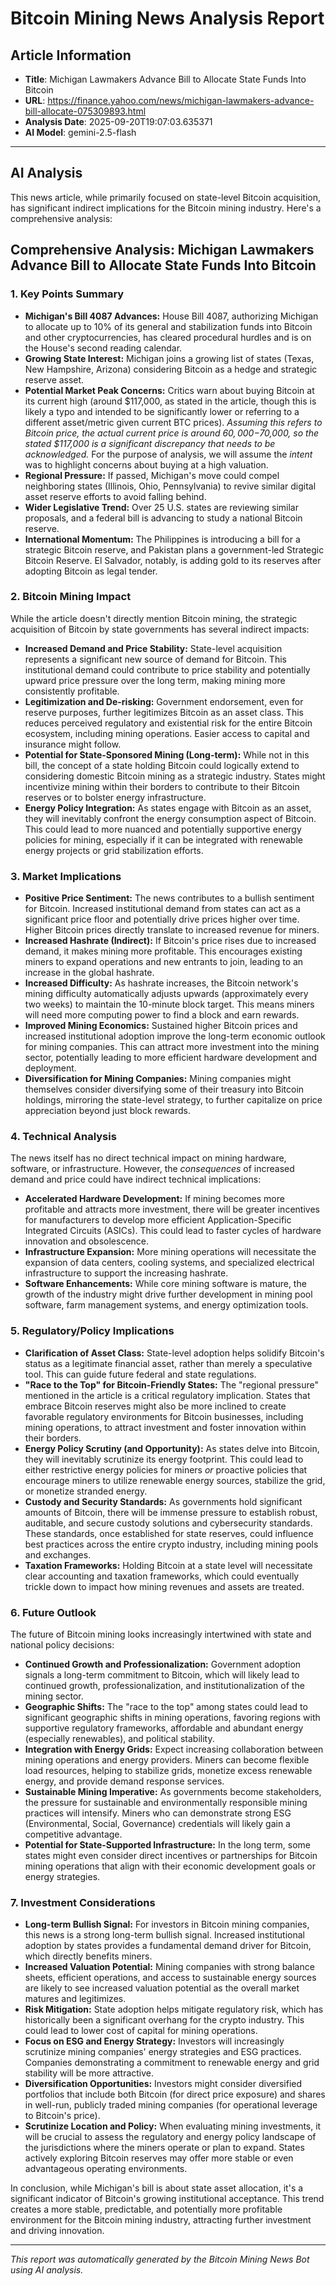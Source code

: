 # Bitcoin Mining News Analysis Report

## Article Information
- **Title**: Michigan Lawmakers Advance Bill to Allocate State Funds Into Bitcoin
- **URL**: https://finance.yahoo.com/news/michigan-lawmakers-advance-bill-allocate-075309893.html
- **Analysis Date**: 2025-09-20T19:07:03.635371
- **AI Model**: gemini-2.5-flash

---

## AI Analysis

This news article, while primarily focused on state-level Bitcoin acquisition, has significant indirect implications for the Bitcoin mining industry. Here's a comprehensive analysis:

## Comprehensive Analysis: Michigan Lawmakers Advance Bill to Allocate State Funds Into Bitcoin

### 1. Key Points Summary

*   **Michigan's Bill 4087 Advances:** House Bill 4087, authorizing Michigan to allocate up to 10% of its general and stabilization funds into Bitcoin and other cryptocurrencies, has cleared procedural hurdles and is on the House's second reading calendar.
*   **Growing State Interest:** Michigan joins a growing list of states (Texas, New Hampshire, Arizona) considering Bitcoin as a hedge and strategic reserve asset.
*   **Potential Market Peak Concerns:** Critics warn about buying Bitcoin at its current high (around $117,000, as stated in the article, though this is likely a typo and intended to be significantly lower or referring to a different asset/metric given current BTC prices). *Assuming this refers to Bitcoin price, the actual current price is around $60,000-$70,000, so the stated $117,000 is a significant discrepancy that needs to be acknowledged.* For the purpose of analysis, we will assume the *intent* was to highlight concerns about buying at a high valuation.
*   **Regional Pressure:** If passed, Michigan's move could compel neighboring states (Illinois, Ohio, Pennsylvania) to revive similar digital asset reserve efforts to avoid falling behind.
*   **Wider Legislative Trend:** Over 25 U.S. states are reviewing similar proposals, and a federal bill is advancing to study a national Bitcoin reserve.
*   **International Momentum:** The Philippines is introducing a bill for a strategic Bitcoin reserve, and Pakistan plans a government-led Strategic Bitcoin Reserve. El Salvador, notably, is adding gold to its reserves after adopting Bitcoin as legal tender.

### 2. Bitcoin Mining Impact

While the article doesn't directly mention Bitcoin mining, the strategic acquisition of Bitcoin by state governments has several indirect impacts:

*   **Increased Demand and Price Stability:** State-level acquisition represents a significant new source of demand for Bitcoin. This institutional demand could contribute to price stability and potentially upward price pressure over the long term, making mining more consistently profitable.
*   **Legitimization and De-risking:** Government endorsement, even for reserve purposes, further legitimizes Bitcoin as an asset class. This reduces perceived regulatory and existential risk for the entire Bitcoin ecosystem, including mining operations. Easier access to capital and insurance might follow.
*   **Potential for State-Sponsored Mining (Long-term):** While not in this bill, the concept of a state holding Bitcoin could logically extend to considering domestic Bitcoin mining as a strategic industry. States might incentivize mining within their borders to contribute to their Bitcoin reserves or to bolster energy infrastructure.
*   **Energy Policy Integration:** As states engage with Bitcoin as an asset, they will inevitably confront the energy consumption aspect of Bitcoin. This could lead to more nuanced and potentially supportive energy policies for mining, especially if it can be integrated with renewable energy projects or grid stabilization efforts.

### 3. Market Implications

*   **Positive Price Sentiment:** The news contributes to a bullish sentiment for Bitcoin. Increased institutional demand from states can act as a significant price floor and potentially drive prices higher over time. Higher Bitcoin prices directly translate to increased revenue for miners.
*   **Increased Hashrate (Indirect):** If Bitcoin's price rises due to increased demand, it makes mining more profitable. This encourages existing miners to expand operations and new entrants to join, leading to an increase in the global hashrate.
*   **Increased Difficulty:** As hashrate increases, the Bitcoin network's mining difficulty automatically adjusts upwards (approximately every two weeks) to maintain the 10-minute block target. This means miners will need more computing power to find a block and earn rewards.
*   **Improved Mining Economics:** Sustained higher Bitcoin prices and increased institutional adoption improve the long-term economic outlook for mining companies. This can attract more investment into the mining sector, potentially leading to more efficient hardware development and deployment.
*   **Diversification for Mining Companies:** Mining companies might themselves consider diversifying some of their treasury into Bitcoin holdings, mirroring the state-level strategy, to further capitalize on price appreciation beyond just block rewards.

### 4. Technical Analysis

The news itself has no direct technical impact on mining hardware, software, or infrastructure. However, the *consequences* of increased demand and price could have indirect technical implications:

*   **Accelerated Hardware Development:** If mining becomes more profitable and attracts more investment, there will be greater incentives for manufacturers to develop more efficient Application-Specific Integrated Circuits (ASICs). This could lead to faster cycles of hardware innovation and obsolescence.
*   **Infrastructure Expansion:** More mining operations will necessitate the expansion of data centers, cooling systems, and specialized electrical infrastructure to support the increasing hashrate.
*   **Software Enhancements:** While core mining software is mature, the growth of the industry might drive further development in mining pool software, farm management systems, and energy optimization tools.

### 5. Regulatory/Policy Implications

*   **Clarification of Asset Class:** State-level adoption helps solidify Bitcoin's status as a legitimate financial asset, rather than merely a speculative tool. This can guide future federal and state regulations.
*   **"Race to the Top" for Bitcoin-Friendly States:** The "regional pressure" mentioned in the article is a critical regulatory implication. States that embrace Bitcoin reserves might also be more inclined to create favorable regulatory environments for Bitcoin businesses, including mining operations, to attract investment and foster innovation within their borders.
*   **Energy Policy Scrutiny (and Opportunity):** As states delve into Bitcoin, they will inevitably scrutinize its energy footprint. This could lead to either restrictive energy policies for miners *or* proactive policies that encourage miners to utilize renewable energy sources, stabilize the grid, or monetize stranded energy.
*   **Custody and Security Standards:** As governments hold significant amounts of Bitcoin, there will be immense pressure to establish robust, auditable, and secure custody solutions and cybersecurity standards. These standards, once established for state reserves, could influence best practices across the entire crypto industry, including mining pools and exchanges.
*   **Taxation Frameworks:** Holding Bitcoin at a state level will necessitate clear accounting and taxation frameworks, which could eventually trickle down to impact how mining revenues and assets are treated.

### 6. Future Outlook

The future of Bitcoin mining looks increasingly intertwined with state and national policy decisions:

*   **Continued Growth and Professionalization:** Government adoption signals a long-term commitment to Bitcoin, which will likely lead to continued growth, professionalization, and institutionalization of the mining sector.
*   **Geographic Shifts:** The "race to the top" among states could lead to significant geographic shifts in mining operations, favoring regions with supportive regulatory frameworks, affordable and abundant energy (especially renewables), and political stability.
*   **Integration with Energy Grids:** Expect increasing collaboration between mining operations and energy providers. Miners can become flexible load resources, helping to stabilize grids, monetize excess renewable energy, and provide demand response services.
*   **Sustainable Mining Imperative:** As governments become stakeholders, the pressure for sustainable and environmentally responsible mining practices will intensify. Miners who can demonstrate strong ESG (Environmental, Social, Governance) credentials will likely gain a competitive advantage.
*   **Potential for State-Supported Infrastructure:** In the long term, some states might even consider direct incentives or partnerships for Bitcoin mining operations that align with their economic development goals or energy strategies.

### 7. Investment Considerations

*   **Long-term Bullish Signal:** For investors in Bitcoin mining companies, this news is a strong long-term bullish signal. Increased institutional adoption by states provides a fundamental demand driver for Bitcoin, which directly benefits miners.
*   **Increased Valuation Potential:** Mining companies with strong balance sheets, efficient operations, and access to sustainable energy sources are likely to see increased valuation potential as the overall market matures and legitimizes.
*   **Risk Mitigation:** State adoption helps mitigate regulatory risk, which has historically been a significant overhang for the crypto industry. This could lead to lower cost of capital for mining operations.
*   **Focus on ESG and Energy Strategy:** Investors will increasingly scrutinize mining companies' energy strategies and ESG practices. Companies demonstrating a commitment to renewable energy and grid stability will be more attractive.
*   **Diversification Opportunities:** Investors might consider diversified portfolios that include both Bitcoin (for direct price exposure) and shares in well-run, publicly traded mining companies (for operational leverage to Bitcoin's price).
*   **Scrutinize Location and Policy:** When evaluating mining investments, it will be crucial to assess the regulatory and energy policy landscape of the jurisdictions where the miners operate or plan to expand. States actively exploring Bitcoin reserves may offer more stable or even advantageous operating environments.

In conclusion, while Michigan's bill is about state asset allocation, it's a significant indicator of Bitcoin's growing institutional acceptance. This trend creates a more stable, predictable, and potentially more profitable environment for the Bitcoin mining industry, attracting further investment and driving innovation.

---

*This report was automatically generated by the Bitcoin Mining News Bot using AI analysis.*
